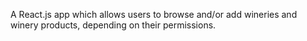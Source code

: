 A React.js app which allows users to browse and/or add wineries and winery products,
depending on their permissions.
